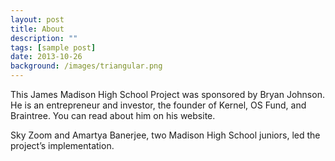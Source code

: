 ```yaml
---
layout: post
title: About
description: ""
tags: [sample post]
date: 2013-10-26
background: /images/triangular.png
---
```


This James Madison High School Project was sponsored by Bryan Johnson. He is an entrepreneur and investor, the founder of Kernel, OS Fund, and Braintree. You can read about him on his website.

Sky Zoom and Amartya Banerjee, two Madison High School juniors, led the project’s implementation. 
